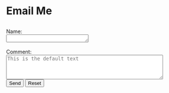 # Email Me

##
<form action="https://formtoemail.com/user_forms.php" method="post">
<input type="hidden" name="user_id" value="15ZGUBUCEH0AJRM5OZBA">
<input type="hidden" name="form_id" value="1">
Name:<br>
<textarea rows="1" cols="25"></textarea><br>
<br>
Comment:<br>
<textarea rows="4" cols="50" placeholder="This is the default text"></textarea><br>
<input type="submit" value="Send">
<input type="reset" value="Reset">
</form>